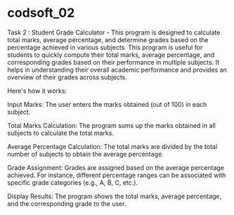 # codsoft_02

Task 2 : Student Grade Calculator - This program is designed to calculate total marks, average percentage, and determine grades based on the percentage achieved in various subjects. This program is useful for students to quickly compute their total marks, average percentage, and corresponding grades based on their performance in multiple subjects. It helps in understanding their overall academic performance and provides an overview of their grades across subjects.

Here's how it works:

Input Marks: The user enters the marks obtained (out of 100) in each subject.

Total Marks Calculation: The program sums up the marks obtained in all subjects to calculate the total marks.

Average Percentage Calculation: The total marks are divided by the total number of subjects to obtain the average percentage.

Grade Assignment: Grades are assigned based on the average percentage achieved. For instance, different percentage ranges can be associated with specific grade categories (e.g., A, B, C, etc.).

Display Results: The program shows the total marks, average percentage, and the corresponding grade to the user.
